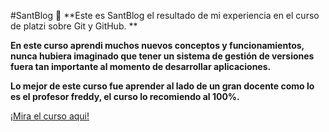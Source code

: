 #SantBlog 💚
**Este es SantBlog el resultado de mi experiencia en el curso de platzi sobre Git y GitHub. **

**En este curso aprendi muchos nuevos conceptos y funcionamientos, nunca hubiera imaginado que tener un sistema de gestión de versiones fuera tan importante al momento de desarrollar aplicaciones.**

**Lo mejor de este curso fue aprender al lado de un gran docente como lo es el profesor freddy, el curso lo recomiendo al 100%.**

<a href="https://platzi.com/clases/git-github/">¡Mira el curso aqui!</a>

